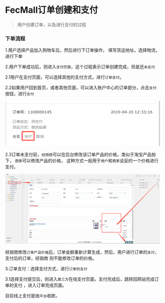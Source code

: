 FecMall订单创建和支付
===============

> 用户创建订单，以及进行支付的过程

### 下单流程

1.用户选择产品加入购物车后，然后进行下订单操作，
填写货运地址，选择物流，进行下单

2.用户下单成功后，则进入`支付页面`，这个过程表示订单创建完成，但是还`未支付`

2.1用户在支付页面，可以选择其他的支付方式，进行`订单支付`。

2.2如果用户回到首页，或者其他页面，可以进入账户中心的订单部分，点击`支付`按钮，进行`支付`

![xx](images/order-1.png)

2.3订单未支付前，`经销商`可以在后台修改该订单产品的价格，类似于淘宝产品拍下，
`商家`可以修改产品的价格，
这种方式一般用于`用户`和`商家`谈妥的一个价格进行支付。

![xx](images/order-2.png)

经销商修改`订单产品价格`后，订单金额重新计算生成，然后，用户进行订单的`支付`，支付后的订单，经销商
则不能修改订单的价格。


3.订单支付：选择支付方式，进行`订单的支付`

3.1选择支付提交后，则进入`第三方`在线支付页面，支付完成后，跳转回网站完成订单的支付
，进入订单完成页面。

目前线上支付是由`平台`收款。









